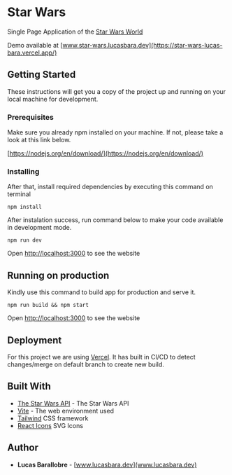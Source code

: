 # Star Wars 

Single Page Application of the [Star Wars World](https://swapi.dev/)

Demo available at [www.star-wars.lucasbara.dev](https://star-wars-lucas-bara.vercel.app/)

## Getting Started

These instructions will get you a copy of the project up and running on your local machine for development.

### Prerequisites

Make sure you already npm installed on your machine. If not, please take a look at this link below.

[https://nodejs.org/en/download/](https://nodejs.org/en/download/)

### Installing

After that, install required dependencies by executing this command on terminal

```
npm install
```

After instalation success, run command below to make your code available in development mode.

```
npm run dev
```

Open [http://localhost:3000](http://localhost:3000) to see the website

## Running on production

Kindly use this command to build app for production and serve it.

```
npm run build && npm start
```

Open [http://localhost:3000](http://localhost:3000) to see the website

## Deployment

For this project we are using [Vercel](https://vercel.com/).
It has built in CI/CD to detect changes/merge on default branch to create new build.

## Built With

- [The Star Wars API](https://swapi.dev/) - The Star Wars API
- [Vite](https://vitejs.dev/) - The web environment used
- [Tailwind](https://tailwindcss.com/) CSS framework
- [React Icons](https://react-icons.github.io/react-icons/) SVG Icons

## Author

- **Lucas Barallobre** - [www.lucasbara.dev](www.lucasbara.dev)
